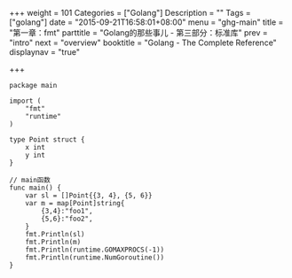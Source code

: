 +++
weight = 101
Categories = ["Golang"]
Description = ""
Tags = ["golang"]
date = "2015-09-21T16:58:01+08:00"
menu = "ghg-main"
title = "第一章：fmt"
parttitle = "Golang的那些事儿 - 第三部分：标准库"
prev = "intro"
next = "overview"
booktitle = "Golang - The Complete Reference"
displaynav = "true"

+++

```
package main

import (
	"fmt"
	"runtime"
)

type Point struct {
	x int
	y int
}

// main函数
func main() {
	var sl = []Point{{3, 4}, {5, 6}}
	var m = map[Point]string{
		{3,4}:"foo1",
		{5,6}:"foo2",
	}
	fmt.Println(sl)
	fmt.Println(m)
	fmt.Println(runtime.GOMAXPROCS(-1))
	fmt.Println(runtime.NumGoroutine())
}
```
